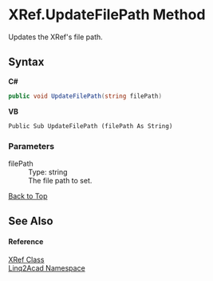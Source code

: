 # XRef.UpdateFilePath Method 
 

Updates the XRef's file path.

## Syntax

**C#**<br />
``` C#
public void UpdateFilePath(string filePath)
```

**VB**<br />
``` VB
Public Sub UpdateFilePath (filePath As String)
```


### Parameters
<dl><dt>filePath</dt><dd>Type: string<br />The file path to set.</dd></dl>
<a href="#XRefUpdateFilePath-Method">Back to Top</a>

## See Also


#### Reference
<a href="T_Linq2Acad_XRef.md#XRef-Class">XRef Class</a><br /><a href="N_Linq2Acad.md#Linq2Acad-Namespace">Linq2Acad Namespace</a><br />
